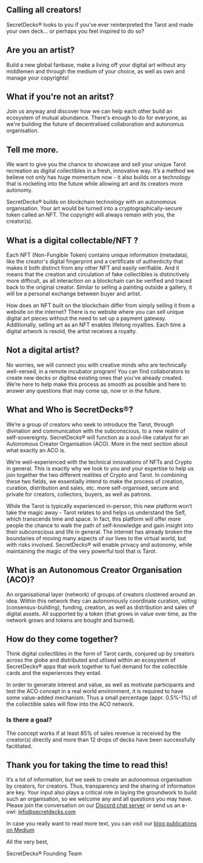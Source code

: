 ## Calling all creators! 
SecretDecks® looks to you if you’ve ever reinterpreted the Tarot and made your own deck... or perhaps you feel inspired to do so? 
## Are you an artist?  
Build a new global fanbase, make a living off your digital art without any middlemen and through the medium of your choice, as well as own and manage your copyrights!
## What if you're not an aritst? 
Join us anyway and discover how we can help each other build an ecosystem of mutual abundance. 
There's enough to do for everyone, as we're building the future of decentralised collaboration and autonomus organisation. 

## Tell me more.
We want to give you the chance to showcase and sell your unique Tarot recreation as digital collectibles in a fresh, innovative way. It’s a method we believe not only has huge momentum now - it also builds on a technology that is rocketing into the future while allowing art and its creators more autonomy. 

SecretDecks® builds on blockchain technology with an autonomous organisation. Your art would be turned into a cryptographically-secure token called an NFT. The copyright will always remain with you, the creator(s). 

## What is a digital collectable/NFT ?
Each NFT (Non-Fungible Token) contains unique information (metadata), like the creator's digital fingerprint and a certificate of authenticity that makes it both distinct from any other NFT and easily verifiable. And it means that the creation and circulation of fake collectibles is distinctively more difficult, as all interaction on a blockchain can be verified and traced back to the original creator. Similar to selling a painting outside a gallery, it will be a personal exchange between buyer and artist. 

How does an NFT built on the blockchain differ from simply selling it from a website on the internet? There is no website where you can sell unique digital art pieces without the need to set up a payment gateway. Additionally, selling art as an NFT enables lifelong royalties. Each time a digital artwork is resold, the artist receives a royalty. 

## Not a digital artist? 
No worries, we will connect you with creative minds who are technically well-versed, in a remote incubator program! You can find collaborators to create new decks or digitise existing ones that you’ve already created. We’re here to help make this process as smooth as possible and here to answer any questions that may come up, now or in the future.

## What and Who is SecretDecks®?
We’re a group of creators who seek to introduce the Tarot, through divination and communication with the subconscious, to a new realm of self-sovereignty. SecretDecks® will function as a soul-like catalyst for an Autonomous Creator Organisation (ACO). More in the next section about what exactly an ACO is. 

We’re well-experienced with the technical innovations of NFTs and Crypto in general. This is exactly why we look to you and your expertise to help us join together the two different realities of Crypto and Tarot. In combining these two fields, we essentially intend to make the process of creation, curation, distribution and sales, etc. more self-organised, secure and private for creators, collectors, buyers, as well as patrons. 
 
While the Tarot is typically experienced in-person, this new platform won’t take the magic away - Tarot relates to and helps us understand the Self, which transcends time and space. In fact, this platform will offer more people the chance to walk the path of self-knowledge and gain insight into their subconscious and life in general. The internet has already broken the boundaries of moving many aspects of our lives to the virtual world, but with risks involved. SecretDecks® will enable privacy and autonomy, while maintaining the magic of the very powerful tool that is Tarot.

## What is an Autonomous Creator Organisation (ACO)?
An organisational layer (network) of groups of creators clustered around an idea. Within this network they can autonomously coordinate curation, voting (consensus-building), funding, creation, as well as distribution and sales of digital assets. All supported by a token (that grows in value over time, as the network grows and tokens are bought and burned).

## How do they come together?
Think digital collectibles in the form of Tarot cards, conjured up by creators across the globe and distributed and utlised within an ecosystem of SecretDecks® apps that work together to fuel demand for the collectible cards and the experiences they entail.

In order to generate interest and value, as well as motivate participants and test the ACO concept in a real world environment, it is required to have some value-added mechanism. Thus a small percentage (appr. 0.5%-1%) of the collectible sales will flow into the ACO network. 

### Is there a goal?
The concept works if at least 85% of sales revenue is received by the creator(s) directly and more than 12 drops of decks have been successfully facilitated.

## Thank you for taking the time to read this! 
It’s a lot of information, but we seek to create an autonomous organisation by creators, for creators. Thus, transparency and the sharing of information are key. Your input also plays a critical role in laying the groundwork to build such an organisation, so we welcome any and all questions you may have. 
Please join the conversation on our [Discord chat server](https://discord.gg/Ww85r7yJMk) or send us an e-owl: info@secretdecks.com

In case you really want to read more text, you can visit our [blog publications on Medium](https://medium.com/@secretdecks)


All the very best,

SecretDecks® Founding Team

